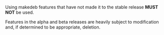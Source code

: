 Using makedeb features that have not made it to the stable release **MUST NOT** be used.

Features in the alpha and beta releases are heavily subject to modification and, if determined to be appropriate, deletion.
